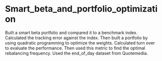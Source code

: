 # Smart_beta_and_portfolio_optimization

Built a smart beta portfolio and compared it to a benchmark index. Calculated the tracking error against the index. Then built a portfolio by using quadratic programming to optimize the weights. Calculated turn over to evaluate the performance. Then used this metric to find the optimal rebalancing frequency. Used the end_of_day dataset from Quotemedia.
